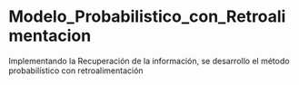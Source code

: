 # Modelo_Probabilistico_con_Retroalimentacion
Implementando la Recuperación de la información, se desarrollo el método probabilístico con retroalimentación 
